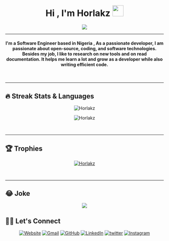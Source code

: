 <h1 align="center">Hi , I'm Horlakz <img src="https://media.giphy.com/media/hvRJCLFzcasrR4ia7z/giphy.gif" width="35"></h1>
<p align="center">
  <a href="https://github.com/Horlakz"><img src="https://readme-typing-svg.herokuapp.com?lines=Software+Engineer;Frontend%20|%20Backend%20|%20Devops Engineer;TypeScript%20|%20Golang%20|%20Python%20Enthusiast;Always%20learning%20new%20things&center=true&width=500&height=50"></a>
</p>
<hr/>
<!-- I am currently freelancing and  pursuing B.Sc. in Statistics. I like to Code, Innovate and Experiment. I am an enthusiastic and a social person who loves to take up new challenges and learn new skills. I love meeting new people, exchanging ideas and spreading knowledge and positivity. -->

<h4 align="center">
I'm a Software Engineer based in Nigeria , As a passionate developer, I am passionate about open-source, coding, and software technologies.
	Besides my job, I like to research on new tools and on read documentation. It helps me learn a lot and grow as a developer while also writing efficient code.
</h4>
<br>
<hr/>

## 🔥 Streak Stats & Languages

<p align="center"><img src="https://github-readme-streak-stats.herokuapp.com/?user=Horlakz&theme=algolia" alt="Horlakz" /></p>
<p align="center"><img src="https://github-readme-stats.vercel.app/api/top-langs/?username=Horlakz&theme=algolia&layout=compact" alt="Horlakz" /></p>

<br>
<hr/>

## 🏆 Trophies

<p align="center"> <a href="https://github.com/Horlakz"><img
      src="https://github-profile-trophy.vercel.app/?username=Horlakz&row=1&column=6&theme=algolia" alt="Horlakz" /></a>  </p>

<!-- algolia -->
<br>
<hr/>

## 😂 Joke

<div align="center">
<img src='https://readme-jokes.vercel.app/api?theme=react' />
</div>

## 🙋‍♀️ Let's Connect

<p align="center">
  <a href="https://horlakz.com"><img src="https://img.icons8.com/bubbles/50/000000/web.png" alt="Website"/></a>
	<a href="mailto:horlakz@proton.me"><img src="https://img.icons8.com/bubbles/50/000000/gmail.png" title='Gmail' alt="Gmail"/></a>
	<a href="https://github.com/Horlakz"><img src="https://img.icons8.com/bubbles/50/000000/github.png" title='GitHub' alt="GitHub"/></a>
	<a href="https://linkedin.com/in/horlakz"><img src="https://img.icons8.com/bubbles/50/000000/linkedin.png" title='LinkedIn' alt="LinkedIn"/></a>
	<a href="https://twitter.com/Horlakzz"><img src="https://img.icons8.com/bubbles/50/000000/twitter-circled.png" title='Twitter' alt="twitter"/></a>
	<a href="https://instagram.com/horlakz"><img src="https://img.icons8.com/bubbles/50/000000/instagram.png" alt="Instagram"/></a>
	<!-- <a href=""><img src="https://img.icons8.com/bubbles/50/000000/youtube.png" alt="Youtube"/></a> -->
	
</p>
